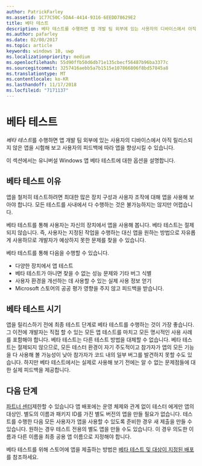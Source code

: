 ```yaml
---
author: PatrickFarley
ms.assetid: 1C77C50C-5DA4-4414-9316-6EEDD78629E2
title: 베타 테스트
description: 베타 테스트를 수행하면 앱 개발 팀 외부에 있는 사용자의 디바이스에서 아직 릴리스되지 않은 앱을 시험해보고 사용자의 피드백에 따라 앱을 향상시킬 수 있습니다.
ms.author: pafarley
ms.date: 02/08/2017
ms.topic: article
keywords: windows 10, uwp
ms.localizationpriority: medium
ms.openlocfilehash: 55d90ffb50d6db71e135cbecf56487b96ba3377c
ms.sourcegitcommit: 3257416aebb5a7b1515e107866806f8bd57845a8
ms.translationtype: MT
ms.contentlocale: ko-KR
ms.lasthandoff: 11/17/2018
ms.locfileid: "7171137"
---
```

# <a name="beta-testing"></a>베타 테스트



*베타 테스트*를 수행하면 앱 개발 팀 외부에 있는 사용자의 디바이스에서 아직 릴리스되지 않은 앱을 시험해 보고 사용자의 피드백에 따라 앱을 향상시킬 수 있습니다.

이 섹션에서는 유니버설 Windows 앱 베타 테스트에 대한 옵션을 설명합니다.

## <a name="why-beta-test"></a>베타 테스트 이유

앱을 철저히 테스트하려면 최대한 많은 장치 구성과 사용자 조작에 대해 앱을 사용해 보아야 합니다. 모든 테스트를 사내에서 다 수행하는 것은 불가능하지는 않지만 어렵습니다.

베타 테스트를 통해 사용자는 자신의 장치에서 앱을 사용해 봅니다. 베타 테스트는 절제되지 않습니다. 즉, 사용자는 지정된 작업을 수행하는 대신 앱을 원하는 방법으로 자유롭게 사용하므로 개발자가 예상하지 못한 문제를 찾을 수 있습니다.

베타 테스트를 통해 다음을 수행할 수 있습니다.

-   다양한 장치에서 앱 테스트
-   베타 테스트가 아니면 찾을 수 없는 성능 문제와 기타 버그 식별
-   사용자 환경을 개선하는 데 사용할 수 있는 실제 사용 정보 얻기
-   Microsoft 스토어의 공공 평가 영향을 주지 않고 피드백을 받습니다.

## <a name="when-to-beta-test"></a>베타 테스트 시기

앱을 릴리스하기 전에 최종 테스트 단계로 베타 테스트를 수행하는 것이 가장 좋습니다. 그 이전에 개발자는 직접 할 수 있는 모든 앱 테스트를 마치고 모든 명시적인 사용 사례를 포함해야 합니다. 베타 테스트는 다른 테스트 방법을 대체할 수 없습니다. 베타 테스트는 절제되지 않으므로, 모든 테스터 환경이 자기 주도적이고 참가자가 앱의 모든 기능을 다 사용해 볼 가능성이 낮아 참가자가 코드 내의 일부 버그를 발견하지 못할 수도 있습니다. 하지만 베타 테스트에서는 실제로 사용해 보기 전에는 알 수 없는 문제점들에 대한 실제 피드백을 제공합니다.

## <a name="next-steps"></a>다음 단계

[파트너 센터](https://partner.microsoft.com/dashboard)제한할 수 있습니다 앱 배포에는 운영 체제와 관계 없이 테스터 에게만 앱의 대상인. 별도의 이름과 패키지 ID를 가진 별도 버전의 앱을 만들 필요가 없습니다. 테스트를 수행한 다음 모든 사용자가 앱을 사용할 수 있도록 준비한 경우 새 제출을 만들 수 있습니다. 원하는 경우 테스트 전용의 별도 앱을 만들 수도 있습니다. 이 경우 의도한 이름과 다른 이름을 최종 공용 앱 이름으로 지정해야 합니다.

베타 테스트를 위해 스토어에 앱을 제출하는 방법은 [베타 테스트 및 대상이 지정된 배포](../publish/beta-testing-and-targeted-distribution.md)를 참조하세요.

 

 




